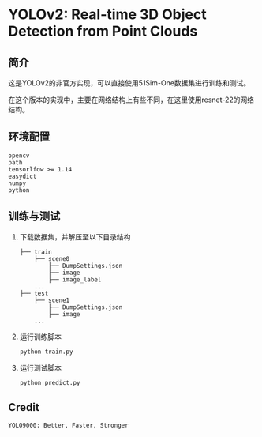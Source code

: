 # YOLOv2: Real-time 3D Object Detection from Point Clouds
## 简介

这是YOLOv2的非官方实现，可以直接使用51Sim-One数据集进行训练和测试。

在这个版本的实现中，主要在网络结构上有些不同，在这里使用resnet-22的网络结构。

## 环境配置

```
opencv
path
tensorlfow >= 1.14
easydict
numpy
python
```

## 训练与测试

1. 下载数据集，并解压至以下目录结构

   ```shell
   ├── train
       ├── scene0
           ├── DumpSettings.json
           ├── image
           ├── image_label
       ...
   ├── test
       ├── scene1
           ├── DumpSettings.json
           ├── image
       ...
   ```

2. 运行训练脚本

   ```python
   python train.py
   ```

   

3. 运行测试脚本

   ```python
   python predict.py 
   ```

## Credit

```
YOLO9000: Better, Faster, Stronger
```

